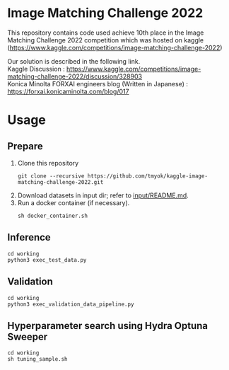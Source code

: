# Image Matching Challenge 2022
This repository contains code used achieve 10th place in the Image Matching Challenge 2022 competition which was hosted on kaggle (https://www.kaggle.com/competitions/image-matching-challenge-2022)

Our solution is described in the following link.  
Kaggle Discussion : https://www.kaggle.com/competitions/image-matching-challenge-2022/discussion/328903  
Konica Minolta FORXAI engineers blog (Written in Japanese) : https://forxai.konicaminolta.com/blog/017

# Usage

## Prepare
1. Clone this repository
   ```
   git clone --recursive https://github.com/tmyok/kaggle-image-matching-challenge-2022.git
   ```
2. Download datasets in input dir; refer to [input/README.md](input/README.md).
3. Run a docker container (if necessary).
   ```
   sh docker_container.sh
   ```

## Inference

```
cd working
python3 exec_test_data.py
```

## Validation

```
cd working
python3 exec_validation_data_pipeline.py
```

## Hyperparameter search using Hydra Optuna Sweeper
   ```
   cd working
   sh tuning_sample.sh
   ```
